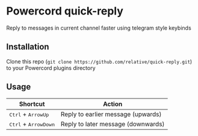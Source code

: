 # Powercord quick-reply

Reply to messages in current channel faster using telegram style keybinds

## Installation

Clone this repo (`git clone https://github.com/relative/quick-reply.git`) to your Powercord plugins directory

## Usage

| Shortcut                               | Action                             |
| -------------------------------------- | ---------------------------------- |
| <kbd>Ctrl</kbd> + <kbd>ArrowUp</kbd>   | Reply to earlier message (upwards) |
| <kbd>Ctrl</kbd> + <kbd>ArrowDown</kbd> | Reply to later message (downwards) |
